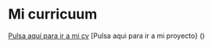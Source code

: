 # Mi curricuum
[Pulsa aquí para ir a mi cv]( https://daw2anush2.github.io/curriculum/)
[Pulsa aqui para ir a mi proyecto} ()
